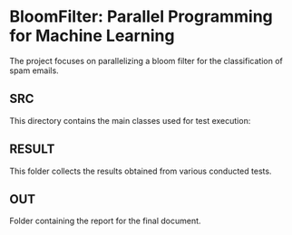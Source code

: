 # BloomFilter: Parallel Programming for Machine Learning
The project focuses on parallelizing a bloom filter for the classification of spam emails.

## SRC
This directory contains the main classes used for test execution:

## RESULT
This folder collects the results obtained from various conducted tests.

## OUT
Folder containing the report for the final document.
